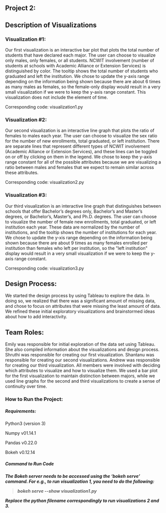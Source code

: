 <h2> Project 2: </h2>

<h2> Description of Visualizations </h2>

<h3> Visualization #1: </h3>

Our first visualization is an interactive bar plot that plots the total number of students that have declared each major. The user can choose to visualize only males, only females, or all students. NCWIT involvement (number of students at schools with Academic Alliance or Extension Services) is distinguished by color. The tooltip shows the total number of students who graduated and left the institution. We chose to update the y-axis range depending on the information being shown because there are about 6 times as many males as females, so the female-only display would result in a very small visualization if we were to keep the y-axis range constant. This visualization does not include the element of time.

Corresponding code: visualization1.py

<h3> Visualization #2: </h3>

Our second visualization is an interactive line graph that plots the ratio of females to males each year. The user can choose to visualize the sex ratio for the number of new enrollments, total graduated, or left institution. There are separate lines that represent different types of NCWIT involvement (Academic Alliance or Extension Services), and these lines can be toggled on or off by clicking on them in the legend. We chose to keep the y-axis range constant for all of the possible attributes because we are visualizing a ratio between males and females that we expect to remain similar across these attributes.

Corresponding code: visualization2.py


<h3> Visualization #3: </h3>
Our third visualization is an interactive line graph that distinguishes between schools that offer Bachelor’s degrees only, Bachelor’s and Master’s degrees, or Bachelor’s, Master’s, and Ph.D. degrees. The user can choose to visualize the number of female new enrollments, total graduated, or left institution each year. These data are normalized by the number of institutions, and the tooltip shows the number of institutions for each year. We chose to update the y-xis range depending on the information being shown because there are about 9 times as many females enrolled per institution than females who left per institution, so the "left institution" display would result in a very small visualization if we were to keep the y-axis range constant.


Corresponding code: visualization3.py


<h2> Design Process: </h2>

We started the design process by using Tableau to explore the data. In doing so, we realized that there was a significant amount of missing data, and chose to focus on attributes that were missing the least amount of data. We refined these initial exploratory visualizations and brainstormed ideas about how to add interactivity.

<h2> Team Roles: </h2>

Emily was responsible for initial exploration of the data set using Tableau. She also compiled information about the visualizations and design process. Shruthi was responsible for creating our first visualization. Shantanu was responsible for creating our second visualizations. Andrew was responsible for creating our third visualization. All members were involved with deciding which attributes to visualize and how to visualize them. We used a bar plot for the first visualization to maintain distinction between majors, while we used line graphs for the second and third visualizations to create a sense of continuity over time.

<h3> How to Run the Project: </h3>

<h5> Requirements: </h5>

Python3 (version 3)

Numpy v01.14.1

Pandas v0.22.0

Bokeh v0.12.14

<h5> Command to Run Code <h5>

The Bokeh server needs to be accessed using the ‘bokeh serve’ command. For e.g., to run visualization 1, you need to do the following:

> bokeh serve --show visualization1.py

Replace the python filename correspondingly to run visualizations 2 and 3.
